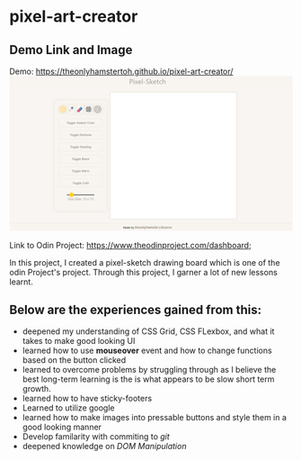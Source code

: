 # pixel-art-creator


## Demo Link and Image
Demo: https://theonlyhamstertoh.github.io/pixel-art-creator/
![alt text](https://github.com/theonlyhamstertoh/pixel-art-creator/blob/main/images/window.png?raw=true)


Link to Odin Project: https://www.theodinproject.com/dashboard;

In this project, I created a pixel-sketch drawing board which is one of the odin Project's project. Through this project, I garner a lot of new lessons learnt. 

## Below are the experiences gained from this:
* deepened my understanding of CSS Grid, CSS FLexbox, and what it takes to make good looking UI
* learned how to use **mouseover** event and how to change functions based on the button clicked
* learned to overcome problems by struggling through as I believe the best long-term learning is the is what appears to be slow short term growth. 
* learned how to have sticky-footers 
* Learned to utilize google 
* learned how to make images into pressable buttons and style them in a good looking manner
* Develop familarity with commiting to *git*
* deepened knowledge on *DOM Manipulation*
